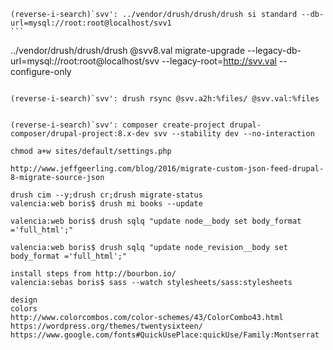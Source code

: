 
````
(reverse-i-search)`svv': ../vendor/drush/drush/drush si standard --db-url=mysql://root:root@localhost/svv1
```

````
../vendor/drush/drush/drush @svv8.val migrate-upgrade --legacy-db-url=mysql://root:root@localhost/svv --legacy-root=http://svv.val --configure-only
````

(reverse-i-search)`svv': drush rsync @svv.a2h:%files/ @svv.val:%files


(reverse-i-search)`svv': composer create-project drupal-composer/drupal-project:8.x-dev svv --stability dev --no-interaction

chmod a+w sites/default/settings.php

http://www.jeffgeerling.com/blog/2016/migrate-custom-json-feed-drupal-8-migrate-source-json

drush cim --y;drush cr;drush migrate-status
valencia:web boris$ drush mi books --update

valencia:web boris$ drush sqlq "update node__body set body_format ='full_html';"

valencia:web boris$ drush sqlq "update node_revision__body set body_format ='full_html';"

install steps from http://bourbon.io/
valencia:sebas boris$ sass --watch stylesheets/sass:stylesheets

design
colors
http://www.colorcombos.com/color-schemes/43/ColorCombo43.html
https://wordpress.org/themes/twentysixteen/
https://www.google.com/fonts#QuickUsePlace:quickUse/Family:Montserrat